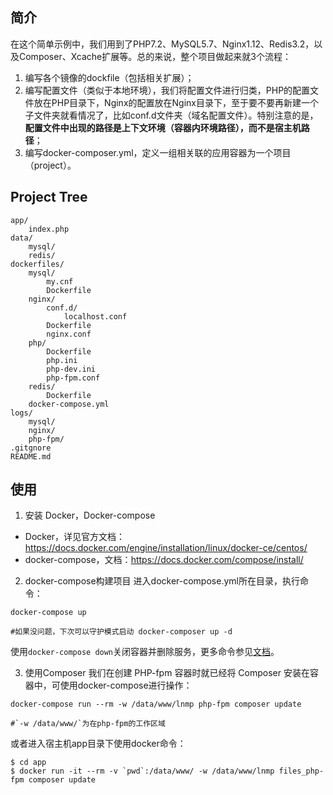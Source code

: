 ## 简介
在这个简单示例中，我们用到了PHP7.2、MySQL5.7、Nginx1.12、Redis3.2，以及Composer、Xcache扩展等。总的来说，整个项目做起来就3个流程：
1. 编写各个镜像的dockfile（包括相关扩展）；
2. 编写配置文件（类似于本地环境），我们将配置文件进行归类，PHP的配置文件放在PHP目录下，Nginx的配置放在Nginx目录下，至于要不要再新建一个子文件夹就看情况了，比如conf.d文件夹（域名配置文件）。特别注意的是，**配置文件中出现的路径是上下文环境（容器内环境路径），而不是宿主机路径**；
3. 编写docker-composer.yml，定义一组相关联的应用容器为一个项目（project）。

## Project Tree
```
app/
    index.php
data/
    mysql/
    redis/
dockerfiles/
    mysql/
        my.cnf
        Dockerfile
    nginx/
        conf.d/
            localhost.conf
        Dockerfile
        nginx.conf
    php/
        Dockerfile
        php.ini
        php-dev.ini
        php-fpm.conf
    redis/
        Dockerfile    
    docker-compose.yml
logs/
    mysql/
    nginx/
    php-fpm/
.gitgnore
README.md
```
## 使用
1. 安装 Docker，Docker-compose
- Docker，详见官方文档：https://docs.docker.com/engine/installation/linux/docker-ce/centos/
- docker-compose，文档：https://docs.docker.com/compose/install/

2. docker-compose构建项目
进入docker-compose.yml所在目录，执行命令：
```
docker-compose up

#如果没问题，下次可以守护模式启动 docker-composer up -d
```
使用`docker-compose down`关闭容器并删除服务，更多命令参见[文档](https://yeasy.gitbook.io/docker_practice/compose/commands)。

3. 使用Composer
我们在创建 PHP-fpm 容器时就已经将 Composer 安装在容器中，可使用docker-compose进行操作：
```
docker-compose run --rm -w /data/www/lnmp php-fpm composer update

#`-w /data/www/`为在php-fpm的工作区域
```
或者进入宿主机app目录下使用docker命令：
```
$ cd app
$ docker run -it --rm -v `pwd`:/data/www/ -w /data/www/lnmp files_php-fpm composer update
```
